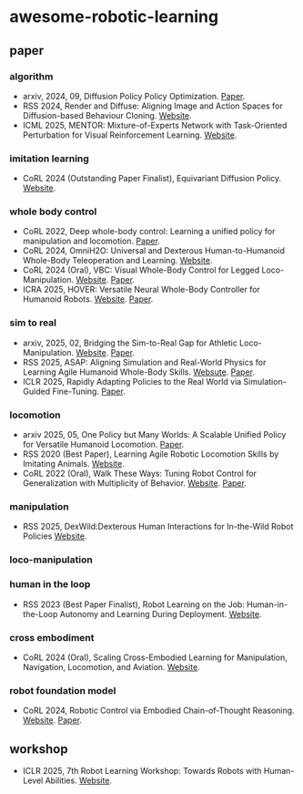 # awesome-robotic-learning
## paper
### algorithm
- arxiv, 2024, 09, Diffusion Policy Policy Optimization. [Paper](https://arxiv.org/abs/2409.00588).
- RSS 2024, Render and Diffuse: Aligning Image and Action Spaces for Diffusion-based Behaviour Cloning. [Website](https://vv19.github.io/render-and-diffuse/).
- ICML 2025, MENTOR: Mixture-of-Experts Network with Task-Oriented Perturbation for Visual Reinforcement Learning. [Website](https://suninghuang19.github.io/mentor_page/).
### imitation learning
- CoRL 2024 (Outstanding Paper Finalist), Equivariant Diffusion Policy. [Website](https://equidiff.github.io/).
### whole body control
- CoRL 2022, Deep whole-body control: Learning a unified policy for manipulation and locomotion. [Paper](https://arxiv.org/pdf/2210.10044).
- CoRL 2024, OmniH2O: Universal and Dexterous Human-to-Humanoid Whole-Body Teleoperation and Learning. [Website](https://omni.human2humanoid.com/).
- CoRL 2024 (Oral), VBC: Visual Whole-Body Control for Legged Loco-Manipulation. [Website](https://wholebody-b1.github.io/). [Paper](https://arxiv.org/abs/2403.16967).
- ICRA 2025, HOVER: Versatile Neural Whole-Body Controller for Humanoid Robots. [Website](https://hover-versatile-humanoid.github.io/). [Paper](https://arxiv.org/abs/2410.21229).
### sim to real
- arxiv, 2025, 02, Bridging the Sim-to-Real Gap for Athletic Loco-Manipulation. [Website](https://uan.csail.mit.edu/). [Paper](https://uan.csail.mit.edu/rsc/paper.pdf).
- RSS 2025, ASAP: Aligning Simulation and Real-World Physics for Learning Agile Humanoid Whole-Body Skills. [Websute](https://agile.human2humanoid.com/). [Paper](https://arxiv.org/abs/2502.01143).
- ICLR 2025, Rapidly Adapting Policies to the Real World via Simulation-Guided Fine-Tuning. [Paper](https://arxiv.org/abs/2502.02705).
### locomotion
- arxiv 2025, 05, One Policy but Many Worlds: A Scalable Unified Policy for Versatile Humanoid Locomotion. [Paper](https://www.arxiv.org/abs/2505.18780).
- RSS 2020 (Best Paper), Learning Agile Robotic Locomotion Skills by Imitating Animals. [Website](https://xbpeng.github.io/projects/Robotic_Imitation/index.html).
- CoRL 2022 (Oral), Walk These Ways: Tuning Robot Control for Generalization with Multiplicity of Behavior. [Website](https://gmargo11.github.io/walk-these-ways/). [Paper](https://arxiv.org/abs/2212.03238).
### manipulation
- RSS 2025, DexWild:Dexterous Human Interactions for In-the-Wild Robot Policies [Website](https://dexwild.github.io/).
### loco-manipulation
### human in the loop
- RSS 2023 (Best Paper Finalist), Robot Learning on the Job: Human-in-the-Loop Autonomy and Learning During Deployment. [Website](https://ut-austin-rpl.github.io/sirius/).
### cross embodiment
- CoRL 2024 (Oral), Scaling Cross-Embodied Learning for Manipulation, Navigation, Locomotion, and Aviation. [Website](https://crossformer-model.github.io/).
### robot foundation model
- CoRL 2024, Robotic Control via Embodied Chain-of-Thought Reasoning. [Website](https://embodied-cot.github.io/). [Paper](https://arxiv.org/abs/2407.08693).
## workshop
- ICLR 2025, 7th Robot Learning Workshop: Towards Robots with Human-Level Abilities. [Website](https://iclr.cc/virtual/2025/workshop/23997).
